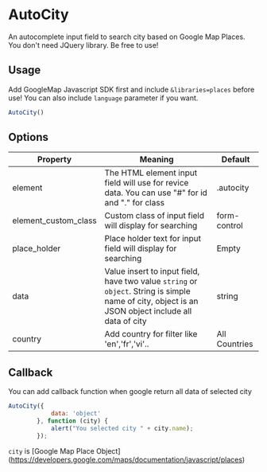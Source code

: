 # AutoCity
An autocomplete input field to search city based on Google Map Places.
You don't need JQuery library.
Be free to use!

## Usage

Add GoogleMap Javascript SDK first and include `&libraries=places` before use!
You can also include `language` parameter if you want.

```javascript
AutoCity()
```
## Options

| Property             | Meaning                                                                                                                                            | Default       |
|----------------------|----------------------------------------------------------------------------------------------------------------------------------------------------|---------------|
| element              | The HTML element input field will use for revice data. You can use "#" for id and "." for class                                                    | .autocity     |
| element_custom_class | Custom class of input field will display for searching                                                                                             | form-control  |
| place_holder         | Place holder text for input field will display for searching                                                                                       | Empty         |
| data                 | Value insert to input field, have two value `string` or `object`. String is simple name of city, object is an JSON object include all data of city | string        |
| country              | Add country for filter like 'en','fr','vi'..                                                                                                       | All Countries |

## Callback

You can add callback function when google return all data of selected city

```javascript
AutoCity({
            data: 'object'
        }, function (city) {
            alert("You selected city " + city.name);
        });
```
`city` is [Google Map Place Object] (https://developers.google.com/maps/documentation/javascript/places)
